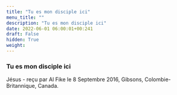 ```yaml
---
title: "Tu es mon disciple ici"
menu_title: ""
description: "Tu es mon disciple ici"
date: 2022-06-01 06:00:01+00:241
draft: False
hidden: True
weight:
---
```

### Tu es mon disciple ici

Jésus - reçu par Al Fike le 8 Septembre 2016, Gibsons, Colombie-Britannique, Canada.



